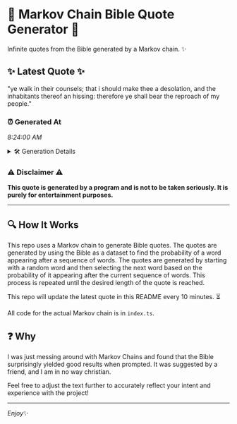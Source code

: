 # 📖 Markov Chain Bible Quote Generator 📖

Infinite quotes from the Bible generated by a Markov chain. ✨

## ✨ Latest Quote ✨
"ye walk in their counsels; that i should make thee a desolation, and the inhabitants thereof an hissing: therefore ye shall bear the reproach of my people."

### ⏰ Generated At
*8:24:00 AM*

<details>
    <summary>🛠️ Generation Details</summary>
    <p>
        <strong>🌱 Seed:</strong> ye<br>
        <strong>🔄 Iterations:</strong> 26<br>
        <strong>📜 Context History:</strong><br>[ ye ]: walk<br>[ ye, walk ]: in<br>[ ye, walk, in ]: their<br>[ ye, walk, in, their ]: counsels;<br>[ ye, walk, in, their, counsels; ]: that<br>[ ye, walk, in, their, counsels;, that ]: i<br>[ walk, in, their, counsels;, that, i ]: should<br>[ in, their, counsels;, that, i, should ]: make<br>[ their, counsels;, that, i, should, make ]: thee<br>[ counsels;, that, i, should, make, thee ]: a<br>[ that, i, should, make, thee, a ]: desolation,<br>[ i, should, make, thee, a, desolation, ]: and<br>[ should, make, thee, a, desolation,, and ]: the<br>[ make, thee, a, desolation,, and, the ]: inhabitants<br>[ thee, a, desolation,, and, the, inhabitants ]: thereof<br>[ a, desolation,, and, the, inhabitants, thereof ]: an<br>[ desolation,, and, the, inhabitants, thereof, an ]: hissing:<br>[ and, the, inhabitants, thereof, an, hissing: ]: therefore<br>[ the, inhabitants, thereof, an, hissing:, therefore ]: ye<br>[ inhabitants, thereof, an, hissing:, therefore, ye ]: shall<br>[ thereof, an, hissing:, therefore, ye, shall ]: bear<br>[ an, hissing:, therefore, ye, shall, bear ]: the<br>[ hissing:, therefore, ye, shall, bear, the ]: reproach<br>[ therefore, ye, shall, bear, the, reproach ]: of<br>[ ye, shall, bear, the, reproach, of ]: my<br>[ shall, bear, the, reproach, of, my ]: people.<br>
    </p>
</details>

### ⚠️ Disclaimer ⚠️
**This quote is generated by a program and is not to be taken seriously. It is purely for entertainment purposes.**

---

## 🔍 How It Works

This repo uses a Markov chain to generate Bible quotes. The quotes are generated by using the Bible as a dataset to find the probability of a word appearing after a sequence of words. The quotes are generated by starting with a random word and then selecting the next word based on the probability of it appearing after the current sequence of words. This process is repeated until the desired length of the quote is reached.

This repo will update the latest quote in this README every 10 minutes. ⏳

All code for the actual Markov chain is in `index.ts`.

## ❓ Why

I was just messing around with Markov Chains and found that the Bible surprisingly yielded good results when prompted. 
It was suggested by a friend, and I am in no way christian.

Feel free to adjust the text further to accurately reflect your intent and experience with the project!

---

*Enjoy*✨
